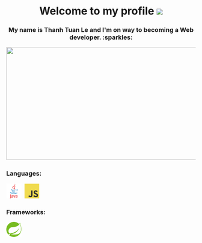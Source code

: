 <div id="header" align="center">
  <h1>
      Welcome to my profile
      <img src="https://media.giphy.com/media/hvRJCLFzcasrR4ia7z/giphy.gif" width="30px"/>
    </h1>
    <h3> My name is Thanh Tuan Le and I'm on way to becoming a Web developer. :sparkles:</h3>
  </div>
  <div align="center">
    <img src="https://media.giphy.com/media/dWesBcTLavkZuG35MI/giphy.gif" width="600" height="300"/>
  </div>
</div>

### Languages:
<div>
  <img src="https://github.com/devicons/devicon/blob/master/icons/java/java-original-wordmark.svg" title="java" alt="java" width="40" height="40"/>&nbsp;
  <img src="https://github.com/devicons/devicon/blob/master/icons/javascript/javascript-original.svg" title="JavaScript" alt="JavaScript" width="40" height="40"/>&nbsp;
</div>

### Frameworks:
<div>
  <img src="https://github.com/devicons/devicon/blob/master/icons/spring/spring-original.svg" title="Spring boot" alt="Spring boot" width="40" height="40"/>&nbsp;
</div>

